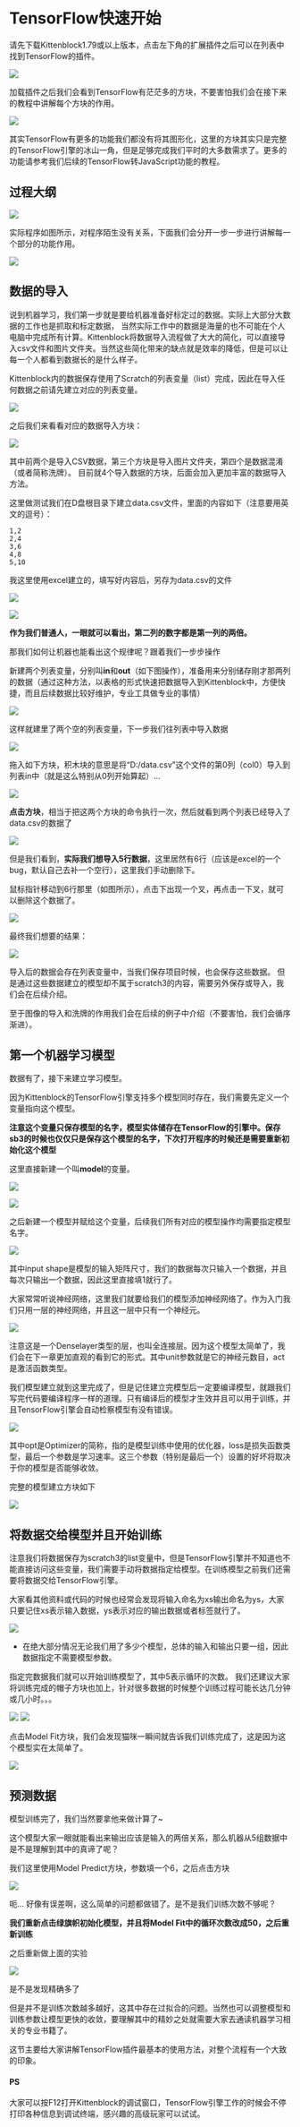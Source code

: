 # TensorFlow快速开始

请先下载Kittenblock1.79或以上版本，点击左下角的扩展插件之后可以在列表中找到TensorFlow的插件。

![](./images/c02_01.png)

加载插件之后我们会看到TensorFlow有茫茫多的方块，不要害怕我们会在接下来的教程中讲解每个方块的作用。

![](./images/c02_02.png)

其实TensorFlow有更多的功能我们都没有将其图形化，这里的方块其实只是完整的TensorFlow引擎的冰山一角，但是足够完成我们平时的大多数需求了。更多的功能请参考我们后续的TensorFlow转JavaScript功能的教程。

## 过程大纲

![](./images/c02_28.png)

实际程序如图所示，对程序陌生没有关系，下面我们会分开一步一步进行讲解每一个部分的功能作用。

![](./images/c02_27.png)

## 数据的导入

说到机器学习，我们第一步就是要给机器准备好标定过的数据。实际上大部分大数据的工作也是抓取和标定数据， 当然实际工作中的数据是海量的也不可能在个人电脑中完成所有计算。Kittenblock将数据导入流程做了大大的简化，可以直接导入csv文件和图片文件夹。当然这些简化带来的缺点就是效率的降低，但是可以让每一个人都看到数据长的是什么样子。

Kittenblock内的数据保存使用了Scratch的列表变量（list）完成，因此在导入任何数据之前请先建立对应的列表变量。

![](./images/c02_03.png)

之后我们来看看对应的数据导入方块：

![](./images/c02_04.png)


其中前两个是导入CSV数据，第三个方块是导入图片文件夹，第四个是数据混淆（或者简称洗牌）。
目前就4个导入数据的方块，后面会加入更加丰富的数据导入方法。

这里做测试我们在D盘根目录下建立data.csv文件，里面的内容如下（注意要用英文的逗号）：

	1,2
	2,4
	3,6
	4,8
	5,10

我这里使用excel建立的，填写好内容后，另存为data.csv的文件

![](./images/c02_18.png)

![](./images/c02_19.png)

**作为我们普通人，一眼就可以看出，第二列的数字都是第一列的两倍。**

那我们如何让机器也能看出这个规律呢？跟着我们一步步操作

新建两个列表变量，分别叫**in**和**out**（如下图操作），准备用来分别储存刚才那两列的数据（通过这种方法，以表格的形式快速把数据导入到Kittenblock中，方便快捷，而且后续数据比较好维护，专业工具做专业的事情）

![](./images/c02_20.png)

这样就建里了两个空的列表变量，下一步我们往列表中导入数据

![](./images/c02_21.png)

拖入如下方块，积木块的意思是将“D:/data.csv”这个文件的第0列（col0）导入到列表in中（就是这么特别从0列开始算起）...

![](./images/c02_05.png)

**点击方块**，相当于把这两个方块的命令执行一次，然后就看到两个列表已经导入了data.csv的数据了

![](./images/c02_22.png)

但是我们看到，**实际我们想导入5行数据**，这里居然有6行（应该是excel的一个bug，默认自己去补一个空行），这里我们手动删除下。

鼠标指针移动到6行那里（如图所示），点击下出现一个叉，再点击一下叉，就可以删除这个数据了。

![](./images/c02_25.png)

最终我们想要的结果：

![](./images/c02_26.png)

导入后的数据会存在列表变量中，当我们保存项目时候，也会保存这些数据。
但是通过这些数据建立的模型却不属于scratch3的内容，需要另外保存或导入，我们会在后续介绍。

至于图像的导入和洗牌的作用我们会在后续的例子中介绍（不要害怕，我们会循序渐进）。

## 第一个机器学习模型

数据有了，接下来建立学习模型。



因为Kittenblock的TensorFlow引擎支持多个模型同时存在，我们需要先定义一个变量指向这个模型。

**注意这个变量只保存模型的名字，模型实体储存在TensorFlow的引擎中。保存sb3的时候也仅仅只是保存这个模型的名字，下次打开程序的时候还是需要重新初始化这个模型**

这里直接新建一个叫**model**的变量。

![](./images/c02_23.png)

![](./images/c02_24.png)

之后新建一个模型并赋给这个变量，后续我们所有对应的模型操作均需要指定模型名字。

![](./images/c02_08.png)

其中input shape是模型的输入矩阵尺寸，我们的数据每次只输入一个数据，并且每次只输出一个数据，因此这里直接填1就行了。

大家常常听说神经网络，这里我们就要给我们的模型添加神经网络了。作为入门我们只用一层的神经网络，并且这一层中只有一个神经元。

![](./images/c02_09.png)

注意这是一个Denselayer类型的层，也叫全连接层。因为这个模型太简单了，我们会在下一章更加直观的看到它的形式。其中unit参数就是它的神经元数目，act是激活函数类型。

我们模型建立就到这里完成了，但是记住建立完模型后一定要编译模型，就跟我们写完代码要编译程序一样的道理。只有编译后的模型才生效并且可以用于训练，并且TensorFlow引擎会自动检察模型有没有错误。

![](./images/c02_10.png)

其中opt是Optimizer的简称，指的是模型训练中使用的优化器，loss是损失函数类型，最后一个参数是学习速率。这三个参数（特别是最后一个）设置的好坏将取决于你的模型是否能够收敛。

完整的模型建立方块如下

![](./images/c02_11.png)

## 将数据交给模型并且开始训练

注意我们将数据保存为scratch3的list变量中，但是TensorFlow引擎并不知道也不能直接访问这些变量，我们需要手动将数据指定给模型。在训练模型之前我们还需要将数据交给TensorFlow引擎。

大家看其他资料或代码的时候也经常会发现将输入命名为xs输出命名为ys，大家只要记住xs表示输入数据，ys表示对应的输出数据或者标签就行了。

![](./images/c02_12.png)

* 在绝大部分情况无论我们用了多少个模型，总体的输入和输出只要一组，因此数据指定不需要模型参数。

指定完数据我们就可以开始训练模型了，其中5表示循环的次数。
我们还建议大家将训练完成的帽子方块也加上，针对很多数据的时候整个训练过程可能长达几分钟或几小时。。。

![](./images/c02_13.png)
![](./images/c02_14.png)

点击Model Fit方块，我们会发现猫咪一瞬间就告诉我们训练完成了，这是因为这个模型实在太简单了。

![](./images/c02_15.png)

## 预测数据

模型训练完了，我们当然要拿他来做计算了~

这个模型大家一眼就能看出来输出应该是输入的两倍关系，那么机器从5组数据中是不是理解到其中的真谛了呢？

我们这里使用Model Predict方块，参数填一个6，之后点击方块

![](./images/c02_16.png)

呃... 好像有误差啊，这么简单的问题都做错了。是不是我们训练次数不够呢？

**我们重新点击绿旗帜初始化模型，并且将Model Fit中的循环次数改成50，之后重新训练**

之后重新做上面的实验

![](./images/c02_17.png)

是不是发现精确多了

但是并不是训练次数越多越好，这其中存在过拟合的问题。当然也可以调整模型和训练参数让模型更快的收敛，要理解其中的精妙之处就需要大家去通读机器学习相关的专业书籍了。

这节主要给大家讲解TensorFlow插件最基本的使用方法，对整个流程有一个大致的印象。


#### PS

大家可以按F12打开Kittenblock的调试窗口，TensorFlow引擎工作的时候会不停打印各种信息到调试终端，感兴趣的高级玩家可以试试。
